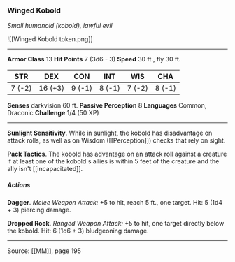### Winged Kobold
_Small humanoid (kobold), lawful evil_

![[Winged Kobold token.png]]




---

**Armor Class** 13
**Hit Points** 7 (3d6 - 3)
**Speed** 30 ft., fly 30 ft.

| STR     | DEX     | CON     | INT     | WIS     | CHA     |
|---------|---------|---------|---------|---------|---------|
| 7 (-2) | 16 (+3) | 9 (-1) | 8 (-1) | 7 (-2) | 8 (-1) |

**Senses** darkvision 60 ft.
**Passive Perception** 8
**Languages** Common, Draconic
**Challenge** 1/4 (50 XP)

---

**Sunlight Sensitivity**. While in sunlight, the kobold has disadvantage on attack rolls, as well as on Wisdom ([[Perception]]) checks that rely on sight.

**Pack Tactics**. The kobold has advantage on an attack roll against a creature if at least one of the kobold's allies is within 5 feet of the creature and the ally isn't [[incapacitated]].

##### Actions
**Dagger**. _Melee Weapon Attack:_ +5 to hit, reach 5 ft., one target. Hit: 5 (1d4 + 3) piercing damage.

**Dropped Rock**. _Ranged Weapon Attack:_ +5 to hit, one target directly below the kobold. Hit: 6 (1d6 + 3) bludgeoning damage.


---

Source: [[MM]], page 195